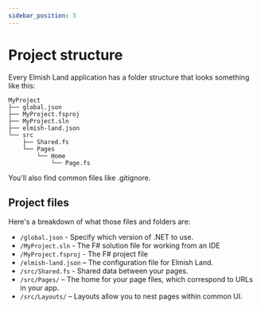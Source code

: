 ```yaml
---
sidebar_position: 3
---
```


# Project structure

Every Elmish Land application has a folder structure that looks something like this:

```
MyProject
├── global.json
├── MyProject.fsproj
├── MyProject.sln
├── elmish-land.json
└── src
    ├── Shared.fs
    └── Pages
        └── Home
            └── Page.fs
```

You'll also find common files like .gitignore.

## Project files
Here's a breakdown of what those files and folders are:

* `/global.json` - Specify which version of .NET to use.
* `/MyProject.sln` - The F# solution file for working from an IDE
* `/MyProject.fsproj` - The F# project file
* `/elmish-land.json` –  The configuration file for Elmish Land.
* `/src/Shared.fs` - Shared data between your pages. 
* `/src/Pages/` – The home for your page files, which correspond to URLs in your app.
* `/src/Layouts/` – Layouts allow you to nest pages within common UI.

